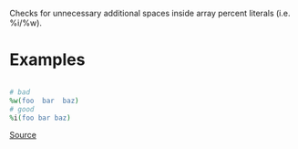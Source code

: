 
Checks for unnecessary additional spaces inside array percent literals
(i.e. %i/%w).

# Examples

```ruby

# bad
%w(foo  bar  baz)
# good
%i(foo bar baz)
```

[Source](http://www.rubydoc.info/gems/rubocop/RuboCop/Cop/Layout/SpaceInsideArrayPercentLiteral)
